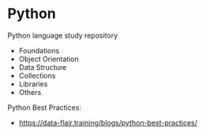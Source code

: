 # Python
Python language study repository
- Foundations
- Object Orientation
- Data Structure
- Collections
- Libraries
- Others

Python Best Practices: 
- https://data-flair.training/blogs/python-best-practices/
